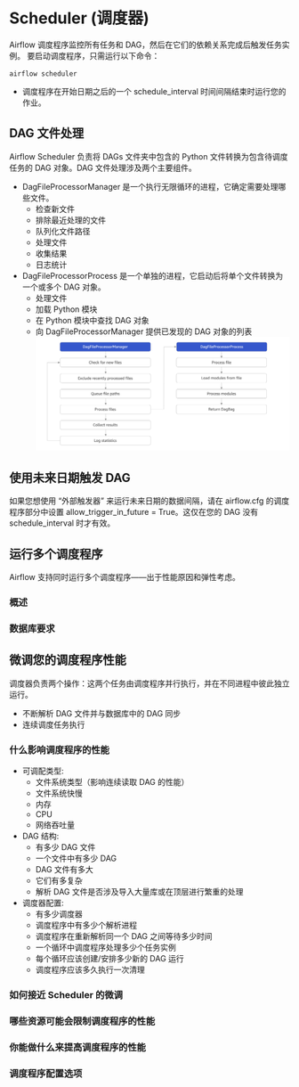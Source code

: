 # Scheduler (调度器)
Airflow 调度程序监控所有任务和 DAG，然后在它们的依赖关系完成后触发任务实例。
要启动调度程序，只需运行以下命令：
```
airflow scheduler
```
* 调度程序在开始日期之后的一个 schedule_interval 时间间隔结束时运行您的作业。

## DAG 文件处理
Airflow Scheduler 负责将 DAGs 文件夹中包含的 Python 文件转换为包含待调度任务的 DAG 对象。DAG 文件处理涉及两个主要组件。
* DagFileProcessorManager 是一个执行无限循环的进程，它确定需要处理哪些文件。
  * 检查新文件
  * 排除最近处理的文件
  * 队列化文件路径
  * 处理文件
  * 收集结果
  * 日志统计
* DagFileProcessorProcess 是一个单独的进程，它启动后将单个文件转换为一个或多个 DAG 对象。
  * 处理文件
  * 加载 Python 模块
  * 在 Python 模块中查找 DAG 对象
  * 向 DagFileProcessorManager 提供已发现的 DAG 对象的列表
![dag 文件处理图](../../image/dag_file_processing_diagram.png)

## 使用未来日期触发 DAG
如果您想使用 “外部触发器” 来运行未来日期的数据间隔，请在 airflow.cfg 的调度程序部分中设置 allow_trigger_in_future = True。这仅在您的 DAG 没有 schedule_interval 时才有效。

## 运行多个调度程序
Airflow 支持同时运行多个调度程序——出于性能原因和弹性考虑。
### 概述
### 数据库要求

## 微调您的调度程序性能
调度器负责两个操作：这两个任务由调度程序并行执行，并在不同进程中彼此独立运行。
* 不断解析 DAG 文件并与数据库中的 DAG 同步
* 连续调度任务执行
### 什么影响调度程序的性能
* 可调配类型: 
  * 文件系统类型（影响连续读取 DAG 的性能）
  * 文件系统快慢
  * 内存
  * CPU
  * 网络吞吐量
* DAG 结构:
  * 有多少 DAG 文件
  * 一个文件中有多少 DAG
  * DAG 文件有多大
  * 它们有多复杂
  * 解析 DAG 文件是否涉及导入大量库或在顶层进行繁重的处理
* 调度器配置:
  * 有多少调度器
  * 调度程序中有多少个解析进程
  * 调度程序在重新解析同一个 DAG 之间等待多少时间
  * 一个循环中调度程序处理多少个任务实例
  * 每个循环应该创建/安排多少新的 DAG 运行
  * 调度程序应该多久执行一次清理
### 如何接近 Scheduler 的微调
### 哪些资源可能会限制调度程序的性能
### 你能做什么来提高调度程序的性能
### 调度程序配置选项